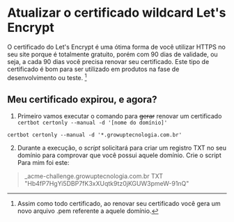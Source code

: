 # Atualizar o certificado wildcard Let's Encrypt

O certificado do Let's Encrypt é uma ótima forma de você utilizar HTTPS no seu site porque é totalmente gratuito, porém com 90 dias de validade, ou seja, a cada 90 dias você precisa renovar seu certificado.
Este tipo de certificado é bom para ser utilizado em produtos na fase de desenvolvimento ou teste. [^1]

## Meu certificado expirou, e agora?

1. Primeiro vamos executar o comando para ~~gerar~~ renovar um certificado ` certbot certonly --manual -d '[nome do domínio]'`

``` 
certbot certonly --manual -d '*.growuptecnologia.com.br'
```

2. Durante a execução, o *script* solicitará para criar um registro TXT no seu domínio para comprovar que você possui aquele domínio. Crie o script  Para mim foi este:

> _acme-challenge.growuptecnologia.com.br TXT "Hb4fP7HgYi5DBP7fK3xXUqtk9tz0jKGUW3pmeW-91nQ"

[^1]: Assim como todo certificado, ao renovar seu certificado você gera um novo arquivo .pem referente a aquele domínio.
